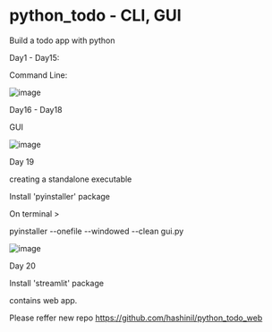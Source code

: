 # python_todo - CLI, GUI
Build a todo app with python

Day1 - Day15:

Command Line:

![image](https://github.com/hashinil/python_todo/assets/33922245/9b140b2d-0c2d-4fa6-a306-a488518a98ba)

Day16 - Day18

GUI


![image](https://github.com/hashinil/python_todo/assets/33922245/71c909c7-0982-4267-bb89-c75cbaa61361)

Day 19

creating a standalone executable

Install 'pyinstaller' package

On terminal >

pyinstaller --onefile --windowed --clean gui.py


![image](https://github.com/hashinil/python_todo/assets/33922245/03be2d6c-a091-42fe-9143-1657b5db58da)


Day 20

Install 'streamlit' package

contains web app. 

Please reffer new repo https://github.com/hashinil/python_todo_web




